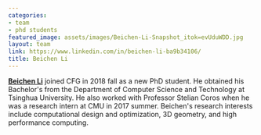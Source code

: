 ```yaml
---
categories:
- team
- phd students
featured_image: assets/images/Beichen-Li-Snapshot_itok=evUduWDD.jpg
layout: team
link: https://www.linkedin.com/in/beichen-li-ba9b34106/
title: Beichen Li
---
```


**[Beichen Li](https://www.linkedin.com/in/beichen-li-ba9b34106/)** joined CFG in 2018 fall as a new PhD student. He obtained his Bachelor's from the Department of Computer Science and Technology at Tsinghua University. He also worked with Professor Stelian Coros when he was a research intern at CMU in 2017 summer. Beichen's research interests include computational design and optimization, 3D geometry, and high performance computing.